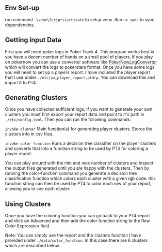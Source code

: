 ## Env Set-up
run command `.\venv\Scripts\activate` to setup venv. Run `uv sync` to sync dependencies.

## Getting input Data

First you will need poker logs in Poker Track 4.
This program works best is you have a decent number of hands on a small pool of players.
If you play on pokernow you can use a converter software like [PokerNowLogConverter](https://github.com/charlestudor/PokerNowLogConverter)
which will convert the logs to pokerstars format. Once you have some logs you will need to set up a players report.
I have included the player report that I use under `./etc/pn_player_report.pt4rp`. You can download this and import it to PT4.

## Generating Clusters

Once you have collected sufficient logs, if you want to generate your own clusters you must first export your report data and
point to it's path in `./etc/config.toml`. Then you can run the following commands:

```invoke cluster```
Main function(s) for generating player clusters. Stores the clusters info in csv files.

```invoke color-function```
Runs a decision tree classifier on the player clusters and converts that into a function string
to be used by PT4 for coloring a player report. 

You can play around with the min and max number of clusters and inspect the output files generated until you are happy with the clusters.
Then by running the color-function command you generate a decision tree classification function which colors each cluster with a given rgb code.
this function string can then be used by PT4 to color each row of your report, allowing you to see each cluster.

## Using Clusters

Once you have the coloring function you can go back to your PT4 report and click on Advanced and then add the color function string to the Row Color Expression field. 

Note: You can simply use the report and the clusters function I have provided under `./data/color_function`. In this case there are 6 clusters which are described below.